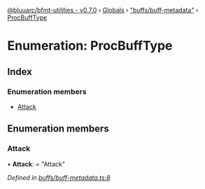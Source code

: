 [@bluuarc/bfmt-utilities - v0.7.0](../README.md) › [Globals](../globals.md) › ["buffs/buff-metadata"](../modules/_buffs_buff_metadata_.md) › [ProcBuffType](_buffs_buff_metadata_.procbufftype.md)

# Enumeration: ProcBuffType

## Index

### Enumeration members

* [Attack](_buffs_buff_metadata_.procbufftype.md#attack)

## Enumeration members

###  Attack

• **Attack**: = "Attack"

*Defined in [buffs/buff-metadata.ts:8](https://github.com/BluuArc/bfmt-utilities/blob/master/src/buffs/buff-metadata.ts#L8)*
